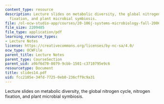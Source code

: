 ```yaml
---
content_type: resource
description: Lecture slides on metabolic diversity, the global nitrogen cycle, nitrogen
  fixation, and plant microbial symbiosis.
file: /ol-ocw-studio-app/courses/20-106j-systems-microbiology-fall-2006/fcc2105e34fd77250eb0236cff9c9a31_slides14.pdf
file_size: 2209485
file_type: application/pdf
learning_resource_types:
- Lecture Notes
license: https://creativecommons.org/licenses/by-nc-sa/4.0/
ocw_type: OCWFile
parent_title: Lecture Notes
parent_type: CourseSection
parent_uid: a9bf6d70-8079-9cbb-1501-c3710795e9c6
resourcetype: Document
title: slides14.pdf
uid: fcc2105e-34fd-7725-0eb0-236cff9c9a31
---
```

Lecture slides on metabolic diversity, the global nitrogen cycle, nitrogen fixation, and plant microbial symbiosis.